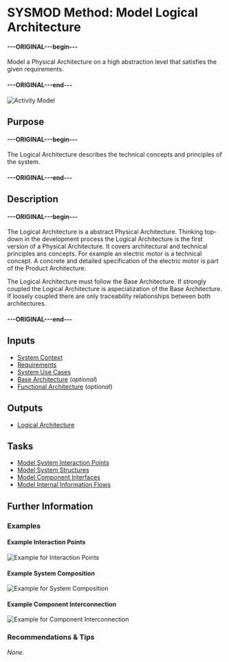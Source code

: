 # SYSMOD Method: Model Logical Architecture

#### ---ORIGINAL---begin---
Model a Physical Architecture on a high abstraction level that satisfies the given requirements.
#### ---ORIGINAL---end---

![Activity Model](images/en-iotpml-method-logical-architecture.png)


## Purpose

#### ---ORIGINAL---begin---
The Logical Architecture describes the technical concepts and principles of the system.
#### ---ORIGINAL---end---


## Description

#### ---ORIGINAL---begin---
The Logical Architecture is a abstract Physical Architecture. Thinking top-down in the development process the Logical Architecture is the first version of a Physical Architecture. It covers architectural and technical principles ans concepts. For example an electric motor is a technical concept. A concrete and detailed specification of the electric motor is part of the Product Architecture.

The Logical Architecture must follow the Base Architecture. If strongly coupled the Logical Architecture is aspecialization of the Base Architecture. If loosely coupled there are only traceability relationships between both architectures.
#### ---ORIGINAL---end---


## Inputs

+ [System Context](product_system-context.md)
+ [Requirements](product_requirements.md)
+ [System Use Cases](product_system-usecases.md)
+ [Base Architecture](product_base-architecture.md) (_optional_)
+ [Functional Architecture](product_functional-architecture.md) (_optional_)


## Outputs

+ [Logical Architecture](product_logical-architecture.md)


## Tasks

+ [Model System Interaction Points](task_system-interactionpoints.md)
+ [Model System Structures](task_system-components.md)
+ [Model Component Interfaces](task_component-interfaces.md)
+ [Model Internal Information Flows](task_component-informationflows.md)


## Further Information

### Examples

#### Example Interaction Points

![Example for Interaction Points](images/en-iotpml-example-systeminterfaces-modelview.png)

#### Example System Composition

![Example for System Composition](images/en-iotpml-example-systemcomposition-modelview.png)

#### Example Component Interconnection

![Example for Component Interconnection](images/en-iotpml-example-componentinterconnection-modelview.png)

### Recommendations & Tips

_None._
